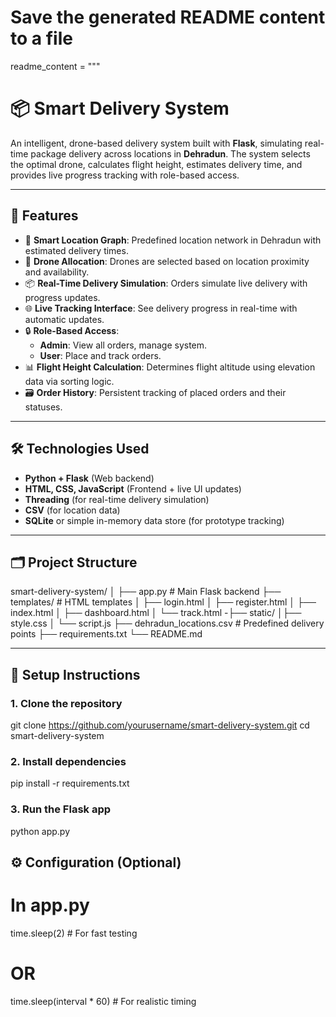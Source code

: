 # Save the generated README content to a file
readme_content = """
# 📦 Smart Delivery System

An intelligent, drone-based delivery system built with **Flask**, simulating real-time package delivery across locations in **Dehradun**. The system selects the optimal drone, calculates flight height, estimates delivery time, and provides live progress tracking with role-based access.

---

## 🚀 Features

- 📍 **Smart Location Graph**: Predefined location network in Dehradun with estimated delivery times.
- 🚁 **Drone Allocation**: Drones are selected based on location proximity and availability.
- 📦 **Real-Time Delivery Simulation**: Orders simulate live delivery with progress updates.
- 🌐 **Live Tracking Interface**: See delivery progress in real-time with automatic updates.
- 🔒 **Role-Based Access**:
  - **Admin**: View all orders, manage system.
  - **User**: Place and track orders.
- 📊 **Flight Height Calculation**: Determines flight altitude using elevation data via sorting logic.
- 🗃️ **Order History**: Persistent tracking of placed orders and their statuses.

---

## 🛠️ Technologies Used

- **Python + Flask** (Web backend)
- **HTML, CSS, JavaScript** (Frontend + live UI updates)
- **Threading** (for real-time delivery simulation)
- **CSV** (for location data)
- **SQLite** or simple in-memory data store (for prototype tracking)

---

## 🗂️ Project Structure

smart-delivery-system/
│
├── app.py # Main Flask backend
├── templates/ # HTML templates
│ ├── login.html
│ ├── register.html
│ ├── index.html
│ ├── dashboard.html
│ └── track.html
-├── static/
│├── style.css
│ └── script.js
├── dehradun_locations.csv # Predefined delivery points
├── requirements.txt
└── README.md


---

## 🔧 Setup Instructions

### 1. Clone the repository

git clone https://github.com/yourusername/smart-delivery-system.git
cd smart-delivery-system

### 2. Install dependencies

pip install -r requirements.txt

### 3.  Run the Flask app

python app.py

## ⚙️ Configuration (Optional)

# In app.py
time.sleep(2)  # For fast testing
# OR
time.sleep(interval * 60)  # For realistic timing

